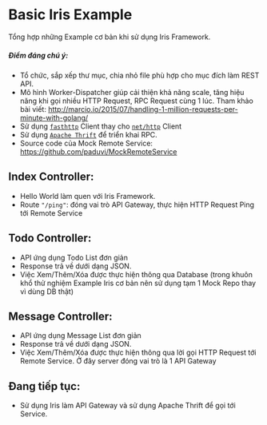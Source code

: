 # Basic Iris Example

Tổng hợp những Example cơ bản khi sử dụng Iris Framework.

##### Điểm đáng chú ý:

- Tổ chức, sắp xếp thư mục, chia nhỏ file phù hợp cho mục đích làm REST API.
- Mô hình Worker-Dispatcher giúp cải thiện khả năng scale, tăng hiệu năng khi gọi nhiều HTTP Request, RPC Request cùng 1 lúc. Tham khảo bài viết: http://marcio.io/2015/07/handling-1-million-requests-per-minute-with-golang/
- Sử dụng [`fasthttp`](https://github.com/valyala/fasthttp) Client thay cho [`net/http`](https://golang.org/pkg/net/http/) Client
- Sử dụng [`Apache Thrift`](https://thrift.apache.org/tutorial/go) để triển khai RPC.
- Source code của Mock Remote Service: https://github.com/paduvi/MockRemoteService

## Index Controller:

- Hello World làm quen với Iris Framework.
- Route `"/ping"`: đóng vai trò API Gateway, thực hiện HTTP Request Ping tới Remote Service

## Todo Controller:

- API ứng dụng Todo List đơn giản
- Response trả về dưới dạng JSON. 
- Việc Xem/Thêm/Xóa được thực hiện thông qua Database (trong khuôn khổ thử nghiệm Example Iris cơ bản nên sử dụng tạm 1 Mock Repo thay vì dùng DB thật)

## Message Controller:

- API ứng dụng Message List đơn giản
- Response trả về dưới dạng JSON.
- Việc Xem/Thêm/Xóa được thực hiện thông qua lời gọi HTTP Request tới Remote Service. Ở đây server đóng vai trò là 1 API Gateway

## Đang tiếp tục:

- Sử dụng Iris làm API Gateway và sử dụng Apache Thrift để gọi tới Service.
